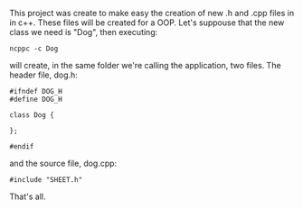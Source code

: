 This project was create to make easy the creation of new .h and .cpp files in
in c++.
These files will be created for a OOP.
Let's suppouse that the new class we need is "Dog", then executing:

	ncppc -c Dog

will create, in the same folder we're calling the application, two files. The
header file, dog.h:
	
	#ifndef DOG_H
	#define DOG_H

	class Dog {

	};

	#endif

and the source file, dog.cpp:

	#include "SHEET.h"

That's all.
